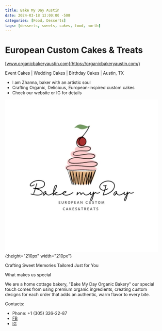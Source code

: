 ```yaml
---
title: Bake My Day Austin
date: 2024-03-18 12:00:00 -500
categories: [Food, Desserts]
tags: [desserts, sweets, cakes, food, north]
---
```


# European Custom Cakes & Treats

[www.organicbakeryaustin.com](https://organicbakeryaustin.com/)

Event Cakes | Wedding Cakes | Birthday Cakes | Austin, TX

* I am Zhanna, baker with an artistic soul
* Crafting Organic, Delicious, European-inspired custom cakes
* Check our website or IG for details

![img-description](/images/bakemyday.jpg){:height="210px" width="210px"}

Crafting Sweet Memories Tailored Just for You

What makes us special

We are a home cottage bakery, "Bake My Day Organic Bakery" our special touch comes from using premium organic ingredients, creating custom designs for each order that adds an authentic, warm flavor to every bite.


Contacts:
* Phone: +1 (305) 326-22-87
* [FB](https://www.facebook.com/people/Bake-My-Day-Organic-Bakery/61552570276506/)
* [IG](https://www.instagram.com/bakemyday_austin/)
